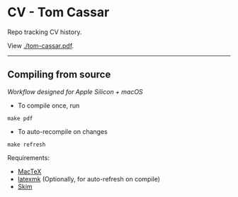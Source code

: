 # CV - Tom Cassar

Repo tracking CV history.

View [./tom-cassar.pdf](https://github.com/tcassar/cv/blob/main/tom-cassar.pdf).

---

## Compiling from source

_Workflow designed for Apple Silicon + macOS_

- To compile once, run

```shell
make pdf
```

- To auto-recompile on changes

```shell
make refresh
```

Requirements:

- [MacTeX](https://www.tug.org/mactex/)
- [latexmk](https://mgeier.github.io/latexmk.html#installation)
  (Optionally, for auto-refresh on compile)
- [Skim](https://skim-app.sourceforge.io/)

